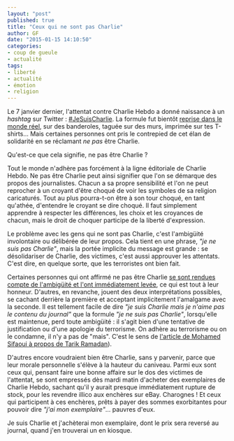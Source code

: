 ```yaml
---
layout: "post"
published: true
title: "Ceux qui ne sont pas Charlie"
author: GF
date: "2015-01-15 14:10:50"
categories:
- coup de gueule
- actualité
tags:
- liberté
- actualité
- émotion
- religion
---
```


Le 7 janvier dernier, l'attentat contre Charlie Hebdo a donné naissance à un _hashtag_ sur Twitter : [#JeSuisCharlie](https://twitter.com/search?q=%23JeSuisCharlie&src=tyah). La formule fut bientôt [reprise dans le monde réel](http://www.lemonde.fr/m-actu/article/2015/01/09/je-suis-charlie-c-est-lui_4552523_4497186.html), sur des banderoles, taguée sur des murs, imprimée sur tes T-shirts... Mais certaines personnes ont pris le contrepied de cet élan de solidarité en se réclamant _ne pas_ être Charlie.

Qu'est-ce que cela signifie, ne pas être Charlie ? 

Tout le monde n'adhère pas forcément à la ligne éditoriale de Charlie Hebdo. Ne pas être Charlie peut ainsi signifier que l'on se démarque des propos des journalistes. Chacun a sa propre sensibilité et l'on ne peut reprocher à un croyant d'être choqué de voir les symboles de sa religion caricaturés. Tout au plus pourra-t-on être à son tour choqué, en tant qu'athée, d'entendre le croyant se dire choqué. Il faut simplement apprendre à respecter les différences, les choix et les croyances de chacun, mais le droit de choquer participe de la liberté d'expression.

Le problème avec les gens qui ne sont pas Charlie, c'est l'ambigüité involontaire ou délibérée de leur propos. Cela tient en une phrase, _"je ne suis pas Charlie"_, mais la portée implicite du message est grande : se désolidariser de Charlie, des victimes, c'est aussi approuver les attentats. C'est dire, en quelque sorte, que les terroristes ont bien fait.

Certaines personnes qui ont affirmé ne pas être Charlie [se sont rendues compte de l'ambigüité et l'ont immédiatement levée](http://www.sudouest.fr/2015/01/13/andre-viard-s-excuse-apres-son-tweet-1795154-727.php), ce qui est tout à leur honneur. D'autres, en revanche, jouent des deux interprétations possibles, se cachant derrière la première et acceptant implicitement l'amalgame avec la seconde. Il est tellement facile de dire _"je suis Charlie mais je n'aime pas le contenu du journal"_ que la formule _"je ne suis pas Charlie"_, lorsqu'elle est maintenue, perd toute ambigüité : il s'agit bien d'une tentative de justification ou d'une apologie du terrorisme. On adhère au terrorisme ou on le condamne, il n'y a pas de "mais". C'est le sens de [l'article de Mohamed Sifaoui à propos de Tarik Ramadan](http://www.huffingtonpost.fr/mohamed-sifaoui/tariq-ramadan-nest-ni-charlie-ni-flic-ni-juif_b_6448888.html)).

D'autres encore voudraient bien être Charlie, sans y parvenir, parce que leur morale personnelle s'élève à la hauteur du caniveau. Parmi eux sont ceux qui, pensant faire une bonne affaire sur le dos des victimes de l'attentat, se sont empressés dès mardi matin d'acheter des exemplaires de Charlie Hebdo, sachant qu'il y aurait presque immédiatement rupture de stock, pour les revendre illico aux enchères sur eBay. Charognes ! Et ceux qui participent à ces enchères, prêts à payer des sommes exorbitantes pour pouvoir dire _"j'ai mon exemplaire"_... pauvres d'eux. 

Je suis Charlie et j'achèterai mon exemplaire, dont le prix sera reversé au journal, quand j'en trouverai un en kiosque.







